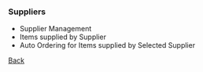 ### Suppliers
* Supplier Management
* Items supplied by Supplier
* Auto Ordering for Items supplied by Selected Supplier


[Back](https://github.com/hmislk/hmis/wiki/Institutions)